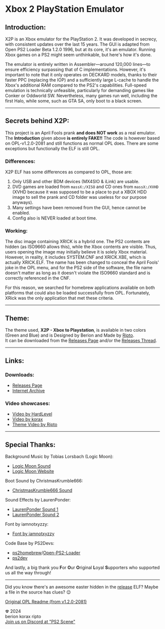 # Xbox 2 PlayStation Emulator

## Introduction:
X2P is an Xbox emulator for the PlayStation 2. It was developed in secrecy, with consistent updates over the last 15 years. The GUI is adapted from Open PS2 Loader Beta 1.2.0 1996, but at its core, it's an emulator. Running Xbox games on a PS2 might seem unthinkable, but here's how it's done.

The emulator is entirely written in Assembler—around 120,000 lines—to ensure efficiency surpassing that of C implementations. However, it's important to note that it only operates on DECKARD models, thanks to their faster PPC (replacing the IOP) and a sufficiently large L-cache to handle the Xbox's additional RAM compared to the PS2's capabilities. Full-speed emulation is technically unfeasible, particularly for demanding games like Conker or Oddworld SW. Nevertheless, many games run well, including the first Halo, while some, such as GTA SA, only boot to a black screen.

-----

## Secrets behind X2P:
This project is an April Fools prank **and does NOT work** as a real emulator. The **Introduction** given above **is entirely FAKE!!**  The code is however based on OPL-v1.2.0-2081 and still functions as normal OPL does. There are some exceptions but functionally the ELF is still OPL.

### Differences:
X2P ELF has some differences as compared to OPL, those are:
1. Only USB and other BDM devices (MX4SIO & iLink) are usable.
2. DVD games are loaded from ```massX:/XISO``` and CD ones from ```massX:/XVHD``` (XVHD because it was supposed to be a place to put a XBOX HDD image to sell the prank and CD folder was useless for our purpose anyways).
3. Many settings have been removed from the GUI, hence cannot be enabled.
4. Config also is NEVER loaded at boot time.

### Working:
The disc image containing XRICK is a hybrid one. The PS2 contents are hidden (as ISO9660 allows this), while the Xbox contents are visible. Thus, users opening the image may initially believe it is solely Xbox material. However, in reality, it includes SYSTEM.CNF and XRICK.XBE, which is actually XRICK.ELF. The name has been changed to conceal the April Fools' joke in the OPL menu, and for the PS2 side of the software, the file name doesn't matter as long as it doesn't violate the ISO9660 standard and is correctly referenced in the CNF.

For this reason, we searched for homebrew applications available on both platforms that could also be loaded successfully from OPL. Fortunately, XRick was the only application that met these criteria.

-----

## Theme:
The theme used, **X2P - Xbox to Playstation**, is available in two colors (Green and Blue) and is Designed by Berion and Made by [Ripto](https://github.com/knowahitall).  
It can be downloaded from the [Releases Page](https://github.com/koraxial/Xbox-2-PlayStation-Emulator-AlFa/releases/tag/THM-v1.0.0) and/or the [Releases Thread](https://www.psx-place.com/threads/opl-theme-x2p-april-fools-xbox-opl-theme-multi-pack-supports-all-opl-forks.43435/).

-----

## Links:
### Downloads:
- [Releases Page]( https://github.com/koraxial/Xbox-2-PlayStation-Emulator-AlFa/releases/)
- [Internet Archive](https://web.archive.org/web/20240401135103/https://cdn.discordapp.com/attachments/799243822743289866/1224268410708295721/X2P.7z?ex=661cdfce&is=660a6ace&hm=3f213340eb1dc629ac282262210a821e737d93f425362fab764ceda424a84173&)

### Video showcases:
- [Video by HardLevel](https://youtu.be/KPsUgV0-FTU)
- [Video by korax](https://youtu.be/jvNvM48Oi48?si=u4i8o4hk7K-KBNAU)
- [Theme Video by Ripto](https://youtu.be/rf9oTtMZo9M)

-----

## Special Thanks:

Background Music by Tobias Lorsbach (Logic Moon):
- [Logic Moon Sound](https://freesound.org/people/LogicMoon/sounds/728162/)
- [Logic Moon Website](https://logic-moon.de/)

Boot Sound by ChristmasKrumble666:
- [ChristmasKrumble666 Sound](https://freesound.org/people/ChristmasKrumble666/sounds/727267/)

Sound Effects by LaurenPonder:
- [LaurenPonder Sound 1](https://freesound.org/people/LaurenPonder/sounds/638903/)
- [LaurenPonder Sound 2](https://freesound.org/people/LaurenPonder/sounds/638899/)

Font by iamnotxyzzy:
- [Font by iamnotxyzzy](https://fontstruct.com/fontstructions/show/1495632)

Code Base by PS2Devs:
- [ps2homebrew](https://github.com/ps2homebrew)/[Open-PS2-Loader](https://github.com/ps2homebrew/Open-PS2-Loader)
- [ps2dev](https://github.com/ps2dev/)

And lastly, a big thank you **F**or **O**ur **O**riginal **L**oyal **S**upporters who supported us all the way through!

-----

Did you know there's an awesome easter hidden in the [release](https://github.com/koraxial/Xbox-2-PlayStation-Emulator-AlFa/releases/tag/17022) ELF?
Maybe a file in the source has clues? 😉

[Original OPL Readme (from v1.2.0-2081)](OPL_README.md)

☢ 2024  
berion korax ripto  
[Join us on Discord at "PS2 Scene"](https://discord.gg/TS7aBGsWhN)
